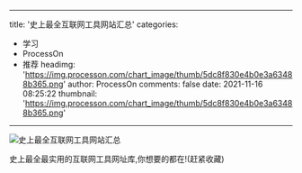 
---
title: '史上最全互联网工具网站汇总'
categories: 
 - 学习
 - ProcessOn
 - 推荐
headimg: 'https://img.processon.com/chart_image/thumb/5dc8f830e4b0e3a63488b365.png'
author: ProcessOn
comments: false
date: 2021-11-16 08:25:22
thumbnail: 'https://img.processon.com/chart_image/thumb/5dc8f830e4b0e3a63488b365.png'
---

<div>   
<img class="thumb" alt="史上最全互联网工具网站汇总" src="https://img.processon.com/chart_image/thumb/5dc8f830e4b0e3a63488b365.png" referrerpolicy="no-referrer">
<p>史上最全最实用的互联网工具网址库,你想要的都在!(赶紧收藏)</p>  
</div>
            